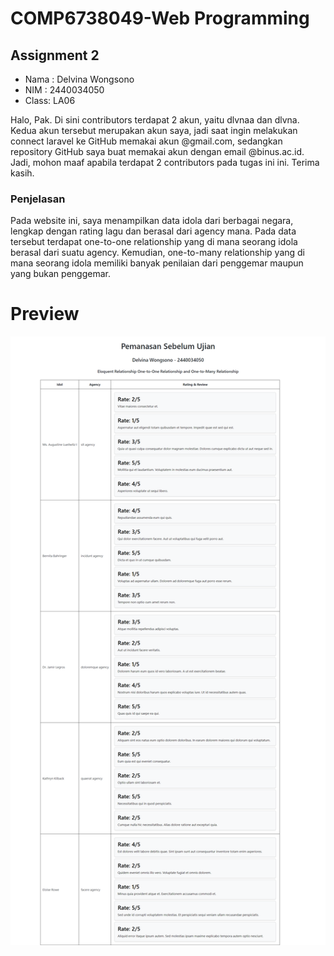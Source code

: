 # COMP6738049-Web Programming
## Assignment 2
- Nama : Delvina Wongsono
- NIM  : 2440034050
- Class: LA06

Halo, Pak. Di sini contributors terdapat 2 akun, yaitu dlvnaa dan dlvna. Kedua akun tersebut merupakan akun saya, jadi saat ingin melakukan connect laravel ke GitHub memakai akun @gmail.com, sedangkan repository GitHub saya buat memakai akun dengan email @binus.ac.id. Jadi, mohon maaf apabila terdapat 2 contributors pada tugas ini ini. Terima kasih.

### Penjelasan
Pada website ini, saya menampilkan data idola dari berbagai negara, lengkap dengan rating lagu dan berasal dari agency mana. Pada data tersebut terdapat one-to-one relationship yang di mana seorang idola berasal dari suatu agency. Kemudian, one-to-many relationship yang di mana seorang idola memiliki banyak penilaian dari penggemar maupun yang bukan penggemar.

# Preview
![Gambar ss](https://github.com/dlvnaa/COMP6738049-Web-Programming/blob/master/ss/ss.png)
